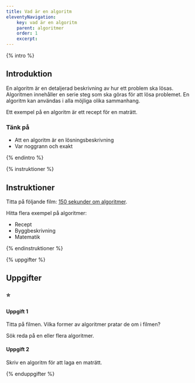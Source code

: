 ```yaml
---
title: Vad är en algoritm
eleventyNavigation:
    key: vad är en algoritm
    parent: algoritmer
    order: 1
    excerpt: 
---
```


{% intro %}

## Introduktion

En algoritm är en detaljerad beskrivning av hur ett problem ska lösas.
Algoritmen innehåller en serie steg som ska göras för att lösa problemet.
En algoritm kan användas i alla möjliga olika sammanhang.

Ett exempel på en algoritm är ett recept för en maträtt.

### Tänk på

- Att en algoritm är en lösningsbeskrivning
- Var noggrann och exakt

{% endintro %}

{% instruktioner %}

## Instruktioner

Titta på följande film: [150 sekunder om algoritmer](http://csp.screen9.com/video?auth=MJf0AogRW6ZVKj_2am41wwonugRDPCYO6pwNxnE0zpIvf3EboayP-A).

Hitta flera exempel på algoritmer:
- Recept
- Byggbeskrivning
- Matematik

{% endinstruktioner %}

{% uppgifter %}

## Uppgifter
### ⭐
#### Uppgift 1

Titta på filmen. Vilka former av algoritmer pratar de om i filmen?

Sök reda på en eller flera algoritmer.

#### Uppgift 2

Skriv en algoritm för att laga en maträtt.

{% enduppgifter %}